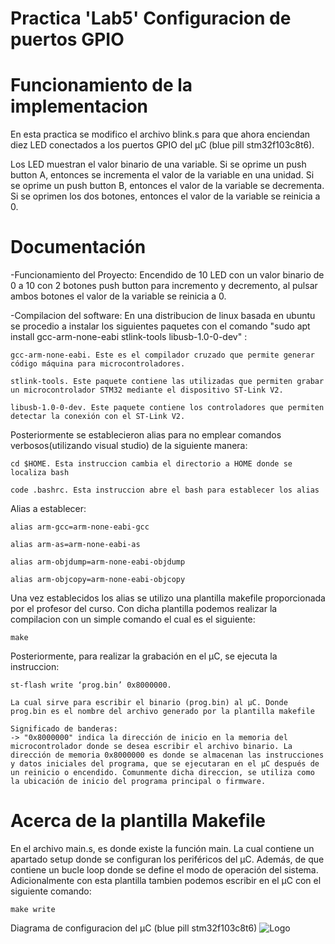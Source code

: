 
# Practica  'Lab5' Configuracion de puertos GPIO


# Funcionamiento de la implementacion

En esta practica se modifico el archivo blink.s para que ahora enciendan diez LED conectados a los puertos GPIO del µC (blue pill stm32f103c8t6). 

Los LED muestran el valor binario de una variable. Si se
oprime un push button A, entonces se incrementa el valor
de la variable en una unidad. Si se oprime un push button B,
entonces el valor de la variable se decrementa. Si se
oprimen los dos botones, entonces el valor de la variable se reinicia a 0.


# Documentación

-Funcionamiento del Proyecto: Encendido de 10 LED con un valor binario de 0 a 10 con 2 botones push button para incremento y decremento, al pulsar ambos botones el valor de la variable se reinicia a 0.

-Compilacion del software: En una distribucion de linux basada en ubuntu se procedio a instalar los siguientes paquetes con el comando "sudo apt install gcc-arm-none-eabi stlink-tools
libusb-1.0-0-dev" :


    gcc-arm-none-eabi. Este es el compilador cruzado que permite generar código máquina para microcontroladores.

    stlink-tools. Este paquete contiene las utilizadas que permiten grabar un microcontrolador STM32 mediante el dispositivo ST-Link V2.

    libusb-1.0-0-dev. Este paquete contiene los controladores que permiten detectar la conexión con el ST-Link V2.

Posteriormente se establecieron alias para no emplear comandos verbosos(utilizando visual studio) de la siguiente manera:

    cd $HOME. Esta instruccion cambia el directorio a HOME donde se localiza bash

    code .bashrc. Esta instruccion abre el bash para establecer los alias


Alias a establecer:

    alias arm-gcc=arm-none-eabi-gcc

    alias arm-as=arm-none-eabi-as

    alias arm-objdump=arm-none-eabi-objdump

    alias arm-objcopy=arm-none-eabi-objcopy



Una vez establecidos los alias se utilizo una plantilla makefile proporcionada por el profesor del curso. Con dicha plantilla podemos realizar la compilacion con un simple comando el cual es el siguiente:
    
    make


Posteriormente, para realizar la grabación en el µC, se ejecuta la instruccion:

    st-flash write ‘prog.bin’ 0x8000000. 

    La cual sirve para escribir el binario (prog.bin) al µC. Donde prog.bin es el nombre del archivo generado por la plantilla makefile

    Significado de banderas:
    -> "0x8000000" indica la dirección de inicio en la memoria del microcontrolador donde se desea escribir el archivo binario. La dirección de memoria 0x8000000 es donde se almacenan las instrucciones y datos iniciales del programa, que se ejecutaran en el µC después de un reinicio o encendido. Comunmente dicha direccion, se utiliza como la ubicación de inicio del programa principal o firmware.




# Acerca de la plantilla Makefile

En el archivo main.s, es donde existe la función main. La cual contiene un apartado setup donde se configuran los periféricos del µC. Además, de que contiene un bucle loop donde se define el modo de operación del sistema.
Adicionalmente con esta plantilla tambien podemos escribir en el µC con el siguiente comando:

    make write


Diagrama de configuracion del µC (blue pill stm32f103c8t6)
![Logo](https://i.ibb.co/HFBQ2h1/Diagrama-STM32.png[/img][/url])




        
